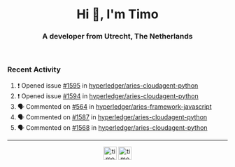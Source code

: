<h1 align="center">Hi 👋, I'm Timo</h1>
<h3 align="center">A developer from Utrecht, The Netherlands</h3>
<br/>
<!-- https://github.com/rahuldkjain/github-profile-readme-generator --!>

<!--  <p align="left"><img src="https://github-readme-stats.vercel.app/api?username=timoglastra&show_icons=true&count_private=true&" alt="timoglastra" /></p> --!>

<!--
Github language stats
<p align="left"><img src="https://github-readme-stats.vercel.app/api/top-langs/?username=timoglastra&layout=compact" alt="timoglastra" /><p>
-->

<!-- Codestats language stats -->
<!-- <p align="left"><img src="https://codestats-readme.vercel.app/api/top-langs/?username=timoglastra&layout=compact&language_count=12" alt="timoglastra" /><p>    --!>
  
<h3>Recent Activity</h3>

<!--START_SECTION:activity-->
1. ❗️ Opened issue [#1595](https://github.com/hyperledger/aries-cloudagent-python/issues/1595) in [hyperledger/aries-cloudagent-python](https://github.com/hyperledger/aries-cloudagent-python)
2. ❗️ Opened issue [#1594](https://github.com/hyperledger/aries-cloudagent-python/issues/1594) in [hyperledger/aries-cloudagent-python](https://github.com/hyperledger/aries-cloudagent-python)
3. 🗣 Commented on [#564](https://github.com/hyperledger/aries-framework-javascript/issues/564) in [hyperledger/aries-framework-javascript](https://github.com/hyperledger/aries-framework-javascript)
4. 🗣 Commented on [#1587](https://github.com/hyperledger/aries-cloudagent-python/issues/1587) in [hyperledger/aries-cloudagent-python](https://github.com/hyperledger/aries-cloudagent-python)
5. 🗣 Commented on [#1568](https://github.com/hyperledger/aries-cloudagent-python/issues/1568) in [hyperledger/aries-cloudagent-python](https://github.com/hyperledger/aries-cloudagent-python)
<!--END_SECTION:activity-->

---

<p align="center">
<a href="https://twitter.com/timoglastra" target="blank"><img align="center" src="https://cdn.jsdelivr.net/npm/simple-icons@3.0.1/icons/twitter.svg" alt="timoglastra" height="30" width="30" /></a>
<a href="https://linkedin.com/in/timoglastra" target="blank"><img align="center" src="https://cdn.jsdelivr.net/npm/simple-icons@3.0.1/icons/linkedin.svg" alt="timoglastra" height="30" width="30" /></a>
</p>



